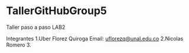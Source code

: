 # TallerGitHubGroup5

Taller paso a paso LAB2

Integrantes
1.Uber Florez Quiroga Email: uflorezq@unal.edu.co
2.Nicolas Romero
3.

